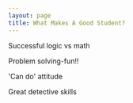 ```yaml
---
layout: page
title: What Makes A Good Student?
---
```


Successful logic vs math 

Problem solving-fun!! 

'Can do' attitude 

Great detective skills
